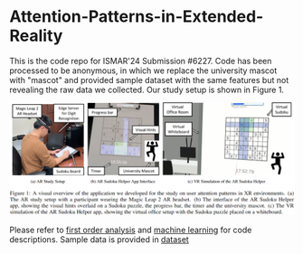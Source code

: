 # Attention-Patterns-in-Extended-Reality
This is the code repo for ISMAR'24 Submission #6227. Code has been processed to be anonymous, in which we replace the university mascot with "mascot" and provided sample dataset with the same features but not revealing the raw data we collected. Our study setup is shown in Figure 1.

![Figure 1](setup.png)


Please refer to [first order analysis](gaze_data_analysis/README.md) and [machine learning](mvts_transformer/README_Sudoku.md) for code descriptions. Sample data is provided in [dataset](dataset)
